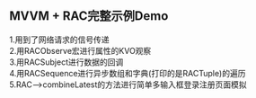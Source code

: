 ## MVVM + RAC完整示例Demo
  1.用到了网络请求的信号传递<br/>
  2.用RACObserve宏进行属性的KVO观察<br/>
  3.用RACSubject进行数据的回调<br/>
  4.用RACSequence进行异步数组和字典(打印的是RACTuple)的遍历<br/>
  5.RAC-->combineLatest的方法进行简单多输入框登录注册页面模拟<br/>
